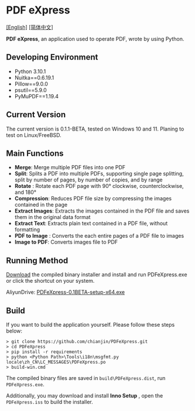 # PDF eXpress
[[English]](https://github.com/chianjin/PDFeXpress/blob/main/README.md)  [[简体中文]](https://github.com/chianjin/PDFeXpress/blob/main/README.zh_CN.md)

**PDF eXpress**,  an application used to operate PDF, wrote by using Python.

## Developing Environment

- Python 3.10.1
- Nuitka==0.6.19.1
- Pillow==9.0.0
- psutil==5.9.0
- PyMuPDF==1.19.4

## Current Version

The current version is 0.1.1-BETA, tested on Windows 10 and 11. Planing to test on Linux/FreeBSD.

## Main Functions

- **Merge**: Merge multiple PDF files into one PDF
- **Split**: Splits a PDF into multiple PDFs, supporting single page splitting, split by number of pages, by number of copies, and by range
- **Rotate** : Rotate each PDF page with 90° clockwise, counterclockwise, and 180°
- **Compression**: Reduces PDF file size by compressing the images contained in the page
- **Extract Images**: Extracts the images contained in the PDF file and saves them in the original data format
- **Extract Text**: Extracts plain text contained in a PDF file, without formatting
- **PDF to Image** : Converts the each entire pages of a PDF file to images
- **Image to PDF**: Converts images file to PDF

## Running Method

[Download](https://www.aliyundrive.com/s/6sqqjkPFxKc) the compiled binary installer and install and run PDFeXpress.exe or click the shortcut on your system.

AliyunDrive: [PDFeXpress-0.1BETA-setup-x64.exe](https://www.aliyundrive.com/s/6sqqjkPFxKc)

## Build

If you want to build the application yourself. Please follow these steps below:

```shell
> git clone https://github.com/chianjin/PDFeXpress.git
> cd PDFeXpress
> pip install -r requirements
> python <Python Path>\Tools\i18n\msgfmt.py locale\zh_CN\LC_MESSAGES\PDFeXpress.po
> build-win.cmd
```

The compiled binary files are saved in `build\PDFeXpress.dist`, run `PDFeXpress.exe`.

Additionally, you may download and install **Inno Setup** , open the `PDFeXpress.iss` to build the installer.

